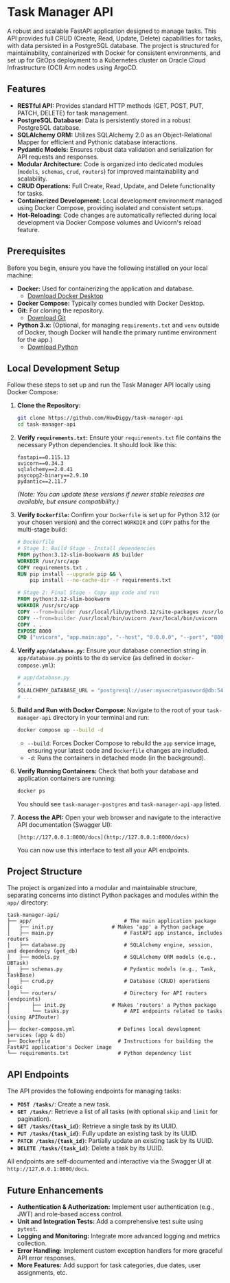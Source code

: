 # Task Manager API

A robust and scalable FastAPI application designed to manage tasks. This API provides full CRUD (Create, Read, Update, Delete) capabilities for tasks,
with data persisted in a PostgreSQL database. The project is structured for maintainability, containerized with Docker for consistent environments,
and set up for GitOps deployment to a Kubernetes cluster on Oracle Cloud Infrastructure (OCI) Arm nodes using ArgoCD.

## Features

* **RESTful API:** Provides standard HTTP methods (GET, POST, PUT, PATCH, DELETE) for task management.
* **PostgreSQL Database:** Data is persistently stored in a robust PostgreSQL database.
* **SQLAlchemy ORM:** Utilizes SQLAlchemy 2.0 as an Object-Relational Mapper for efficient and Pythonic database interactions.
* **Pydantic Models:** Ensures robust data validation and serialization for API requests and responses.
* **Modular Architecture:** Code is organized into dedicated modules (`models`, `schemas`, `crud`, `routers`) for improved maintainability and scalability.
* **CRUD Operations:** Full Create, Read, Update, and Delete functionality for tasks.
* **Containerized Development:** Local development environment managed using Docker Compose, providing isolated and consistent setups.
* **Hot-Reloading:** Code changes are automatically reflected during local development via Docker Compose volumes and Uvicorn's reload feature.

## Prerequisites

Before you begin, ensure you have the following installed on your local machine:

* **Docker:** Used for containerizing the application and database.
    * [Download Docker Desktop](https://www.docker.com/products/docker-desktop/)
* **Docker Compose:** Typically comes bundled with Docker Desktop.
* **Git:** For cloning the repository.
    * [Download Git](https://git-scm.com/downloads)
* **Python 3.x:** (Optional, for managing `requirements.txt` and `venv` outside of Docker, though Docker will handle the primary runtime environment for the app.)
    * [Download Python](https://www.python.org/downloads/)

## Local Development Setup

Follow these steps to set up and run the Task Manager API locally using Docker Compose:

1.  **Clone the Repository:**
    ```bash
    git clone https://github.com/HowDiggy/task-manager-api
    cd task-manager-api
    ```

2.  **Verify `requirements.txt`:**
    Ensure your `requirements.txt` file contains the necessary Python dependencies. It should look like this:
    ```
    fastapi==0.115.13
    uvicorn==0.34.3
    sqlalchemy==2.0.41
    psycopg2-binary==2.9.10
    pydantic==2.11.7
    ```
    *(Note: You can update these versions if newer stable releases are available, but ensure compatibility.)*

3.  **Verify `Dockerfile`:**
    Confirm your `Dockerfile` is set up for Python 3.12 (or your chosen version) and the correct `WORKDIR` and `COPY` paths for the multi-stage build:
    ```dockerfile
    # Dockerfile
    # Stage 1: Build Stage - Install dependencies
    FROM python:3.12-slim-bookworm AS builder
    WORKDIR /usr/src/app
    COPY requirements.txt .
    RUN pip install --upgrade pip && \
        pip install --no-cache-dir -r requirements.txt

    # Stage 2: Final Stage - Copy app code and run
    FROM python:3.12-slim-bookworm
    WORKDIR /usr/src/app
    COPY --from=builder /usr/local/lib/python3.12/site-packages /usr/local/lib/python3.12/site-packages
    COPY --from=builder /usr/local/bin/uvicorn /usr/local/bin/uvicorn
    COPY . .
    EXPOSE 8000
    CMD ["uvicorn", "app.main:app", "--host", "0.0.0.0", "--port", "8000"]
    ```

4.  **Verify `app/database.py`:**
    Ensure your database connection string in `app/database.py` points to the `db` service (as defined in `docker-compose.yml`):
    ```python
    # app/database.py
    # ...
    SQLALCHEMY_DATABASE_URL = "postgresql://user:mysecretpassword@db:5432/taskmanagerdb"
    # ...
    ```

5.  **Build and Run with Docker Compose:**
    Navigate to the root of your `task-manager-api` directory in your terminal and run:
    ```bash
    docker compose up --build -d
    ```
    * `--build`: Forces Docker Compose to rebuild the `app` service image, ensuring your latest code and `Dockerfile` changes are included.
    * `-d`: Runs the containers in detached mode (in the background).

6.  **Verify Running Containers:**
    Check that both your database and application containers are running:
    ```bash
    docker ps
    ```
    You should see `task-manager-postgres` and `task-manager-api-app` listed.

7.  **Access the API:**
    Open your web browser and navigate to the interactive API documentation (Swagger UI):
    ```
    [http://127.0.0.1:8000/docs](http://127.0.0.1:8000/docs)
    ```
    You can now use this interface to test all your API endpoints.

## Project Structure
The project is organized into a modular and maintainable structure, separating concerns into distinct Python packages
and modules within the `app/` directory:
```
task-manager-api/
├── app/                              # The main application package
│   ├── init.py                   # Makes 'app' a Python package
│   ├── main.py                       # FastAPI app instance, includes routers
│   ├── database.py                   # SQLAlchemy engine, session, and dependency (get_db)
│   ├── models.py                     # SQLAlchemy ORM models (e.g., DBTask)
│   ├── schemas.py                    # Pydantic models (e.g., Task, TaskBase)
│   ├── crud.py                       # Database (CRUD) operations logic
│   └── routers/                      # Directory for API routers (endpoints)
│       ├── init.py               # Makes 'routers' a Python package
│       └── tasks.py                  # API endpoints related to tasks (using APIRouter)
│
├── docker-compose.yml              # Defines local development services (app & db)
├── Dockerfile                      # Instructions for building the FastAPI application's Docker image
└── requirements.txt                # Python dependency list
```
## API Endpoints

The API provides the following endpoints for managing tasks:

* **`POST /tasks/`**: Create a new task.
* **`GET /tasks/`**: Retrieve a list of all tasks (with optional `skip` and `limit` for pagination).
* **`GET /tasks/{task_id}`**: Retrieve a single task by its UUID.
* **`PUT /tasks/{task_id}`**: Fully update an existing task by its UUID.
* **`PATCH /tasks/{task_id}`**: Partially update an existing task by its UUID.
* **`DELETE /tasks/{task_id}`**: Delete a task by its UUID.

All endpoints are self-documented and interactive via the Swagger UI at `http://127.0.0.1:8000/docs`.

## Future Enhancements

* **Authentication & Authorization:** Implement user authentication (e.g., JWT) and role-based access control.
* **Unit and Integration Tests:** Add a comprehensive test suite using `pytest`.
* **Logging and Monitoring:** Integrate more advanced logging and metrics collection.
* **Error Handling:** Implement custom exception handlers for more graceful API error responses.
* **More Features:** Add support for task categories, due dates, user assignments, etc.
